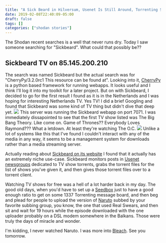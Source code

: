 ```yaml
---
title: "A Sick Beard in Hilversum, Usenet Is Still Around, Torrenting SuperUsers, and How Much of the Internet Is Just People Trying to Watch TV?"
date: 2019-02-08T22:40:09-05:00
draft: false
tags: []
categories: ["shodan stories"]
---
```


The Shodan recent searches is a well that never runs dry. Today I saw someone searching for "Sickbeard". What could that possibly be??

## Sickbeard TV on 85.145.200.210
The search was named Sickbeard but the actual search was for "CherryPy/3.2.0rc1 This resource can be found at". Looking into it, [CherryPy](https://cherrypy.org/) is a python based framework for running webapps. It looks useful and I think I'll log it into my toolkit for a later project. But on with Sickbeard, I decided to go for the first result I found as it is in the Netherlands and I was hoping for interesting Netherlands TV. Yes TV! I did a brief Googling and found that Sickbeard was some kind of TV thing but didn't dive that deep yet.
![](/images/100Days/Day36/sickbeard.png)
This server was running the Sickbeard webapp on port 7071. I was immediately dissapointed to see that the first TV show listed was The Big Bang Theory. Like come on. Game of Thrones?? Everybody Loves Raymond??? What a letdown. At least they're watching The O.C.
![](/images/100Days/Day36/tv.png)
Unlike a lot of systems like this that I've found I couldn't interact with any of the media in any way, it seems to be a management system for downloads rather than a media streaming server.


Actually reading about [Sickbeard on its website](http://sickbeard.com/index.html) I found that it actually has an extremely niche use-case. Sickbeard monitors posts in [Usenet newsgroups](https://en.wikipedia.org/wiki/Usenet) dedicated to TV show torrents, grabs the torrent files for the list of shows you've given it, and then gives those torrent files over to a torrent client.

Watching TV shows for free was a hell of a lot harder back in my day. The good old days, when you'd have to set up a [Seedbox](https://en.wikipedia.org/wiki/Seedbox) just to have a good enough ratio to get on some 1337 Torrenting message board, and then beg and plead for people to upload the version of [Naruto](https://en.wikipedia.org/wiki/Naruto) subbed by your favorite subbing group, you know, the one that used Real Swears, and then sit and wait for 19 hours while the episode downloaded with the one uploader probably on a DSL modem somewhere in the Balkans. Those were truly the days of miracle and wonder.

I'm kidding, I never watched Naruto. I was more into [Bleach](https://en.wikipedia.org/wiki/Bleach_(TV_series)). See you tomorrow.
